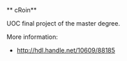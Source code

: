 ** cRoin**

UOC final project of the master degree.

More information:
- http://hdl.handle.net/10609/88185
